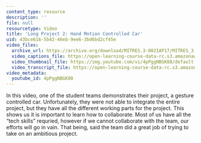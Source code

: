 ```yaml
---
content_type: resource
description: ''
file: null
resourcetype: Video
title: 'Long Project 2: Hand Motion Controlled Car'
uid: 43bce616-5b42-46eb-9ee6-3bd6bd2cf45e
video_files:
  archive_url: https://archive.org/download/MITRES.3-002IAP17/MITRES_3-002IAP17_Long_Project_2_300k.mp4
  video_captions_file: https://open-learning-course-data-rc.s3.amazonaws.com/res-3-002-collaborative-design-and-creative-expression-with-arduino-microcontrollers-january-iap-2017/cfd28a2ece6250d8aee1c82fcf44235a_4pPggNBGK88.vtt
  video_thumbnail_file: https://img.youtube.com/vi/4pPggNBGK88/default.jpg
  video_transcript_file: https://open-learning-course-data-rc.s3.amazonaws.com/res-3-002-collaborative-design-and-creative-expression-with-arduino-microcontrollers-january-iap-2017/8b81d155c9f0ae83e36324a242345e46_4pPggNBGK88.pdf
video_metadata:
  youtube_id: 4pPggNBGK88
---
```


In this video, one of the student teams demonstrates their project, a gesture controlled car. Unfortunately, they were not able to integrate the entire project, but they have all the different working parts for the project. This shows us it is important to learn how to collaborate. Most of us have all the “tech skills” requried, however if we cannot collaborate with the team, our efforts will go in vain. That being, said the team did a great job of trying to take on an ambitious project.